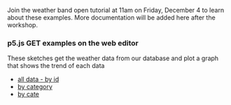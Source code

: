 Join the weather band open tutorial at 11am on Friday, December 4 to learn about these examples.
More documentation will be added here after the workshop.

### p5.js GET examples on the web editor
These sketches get the weather data from our database and plot a graph that shows the trend of each data
* [all data - by id](https://editor.p5js.org/pyeseul/sketches/bTY9KskP2)
* [by category](https://editor.p5js.org/pyeseul/sketches/Sghsnzobi)
* [by cate](https://editor.p5js.org/pyeseul/sketches/JnEPkWrjD)



